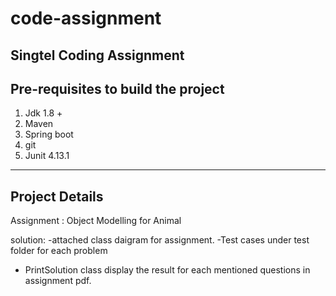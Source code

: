 # code-assignment
Singtel Coding Assignment
--------------------------

Pre-requisites to build the project
------------------------------------
1. Jdk 1.8 +
2. Maven 
3. Spring boot
4. git
5. Junit 4.13.1
------------------------
Project Details
---------------------
Assignment : Object Modelling for Animal

solution:
-attached class daigram for assignment.
-Test cases under test folder for each problem
- PrintSolution class display the result for each mentioned questions in assignment pdf.

